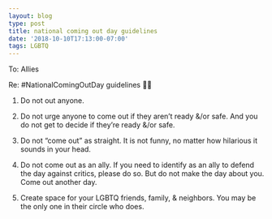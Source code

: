 ```yaml
---
layout: blog
type: post
title: national coming out day guidelines
date: '2018-10-10T17:13:00-07:00'
tags: LGBTQ
---
```

To: Allies 

Re: #NationalComingOutDay guidelines 🏳️‍🌈

1. Do not out anyone.

2. Do not urge anyone to come out if they aren’t ready &/or safe. And you do not get to decide if they’re ready &/or safe.

3. Do not “come out” as straight. It is not funny, no matter how hilarious it sounds in your head.

4. Do not come out as an ally. If you need to identify as an ally to defend the day against critics, please do so. But do not make the day about you. Come out another day.

5. Create space for your LGBTQ friends, family, & neighbors. You may be the only one in their circle who does.
